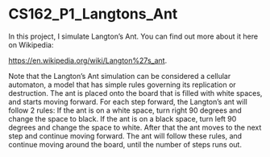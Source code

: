 # CS162_P1_Langtons_Ant
In this project, I simulate Langton’s Ant. You can find out more about it here on Wikipedia:  

https://en.wikipedia.org/wiki/Langton%27s_ant. 

Note that the Langton’s Ant simulation can be considered a cellular automaton, a model that has simple rules governing its replication or destruction. The ant is placed onto the board that is filled with white spaces, and starts moving forward. For each step forward, the Langton’s ant will follow 2 rules: If the ant is on a white space, turn right 90 degrees and change the space to black. If the ant is on a black space, turn left 90 degrees and change the space to white. After that the ant moves to the next step and continue moving forward. The ant will follow these rules, and continue moving around the board, until the number of steps runs out.
